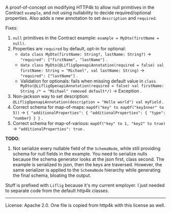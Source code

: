 A proof-of-concept on modifying HTTP4k to allow null primitives in the Contract `example`, and not using nullability to decide required/optional properties.
Also adds a new annotation to set `description` and `required`.

Fixes:
1. `null` primitives in the Contract example: `example = MyDto(firstName = null)`.
2. Properties are `required` by default, opt-in for optional: 
   - `data class MyDto(firstName: String?, lastName: String?)` -> `"required": ["firstName", "lastName"]` .
   - `data class MyDto(@LifligOpenapiAnnotation(required = false) val firstName: String = "Michael", val lastName: String)` -> `"required": ["lastName"]` .
   - Validation for optionals: fails when missing default value in `class MyDto(@LifligOpenapiAnnotation(required = false) val firstName: String /* = "Michael" removed default*/)` -> Exception .
3. Non-jackson way to set description: `@LifligOpenapiAnnotation(description = "Hello world") val myField` .
4. Correct schema for map-of-maps: `mapOf("key" to mapOf("keyInner" to 5))` -> `{ "additionalProperties": { "additionalProperties": { "type": "number} } }` .
5. Correct schema for map-of-various: `mapOf("key" to 1, "key2" to true)` -> `"additionalProperties": true` .


**TODO**: 
1. Not serialize every nullable field of the `SchemaNode`, while still providing schema for null fields in the example. You need to serialize nulls because the schema generator looks at the json first, class second. The example is serialized to json, then the keys are traversed.
However, the same serializer is applied to the `SchemaNode` hierarchy while generating the final schema, bloating the output.


Stuff is prefixed with `Liflig` because it's my current employer. I just needed to separate code from the default http4k classes. 

---

License: Apache 2.0. One file is copied from http4k with this license as well.

